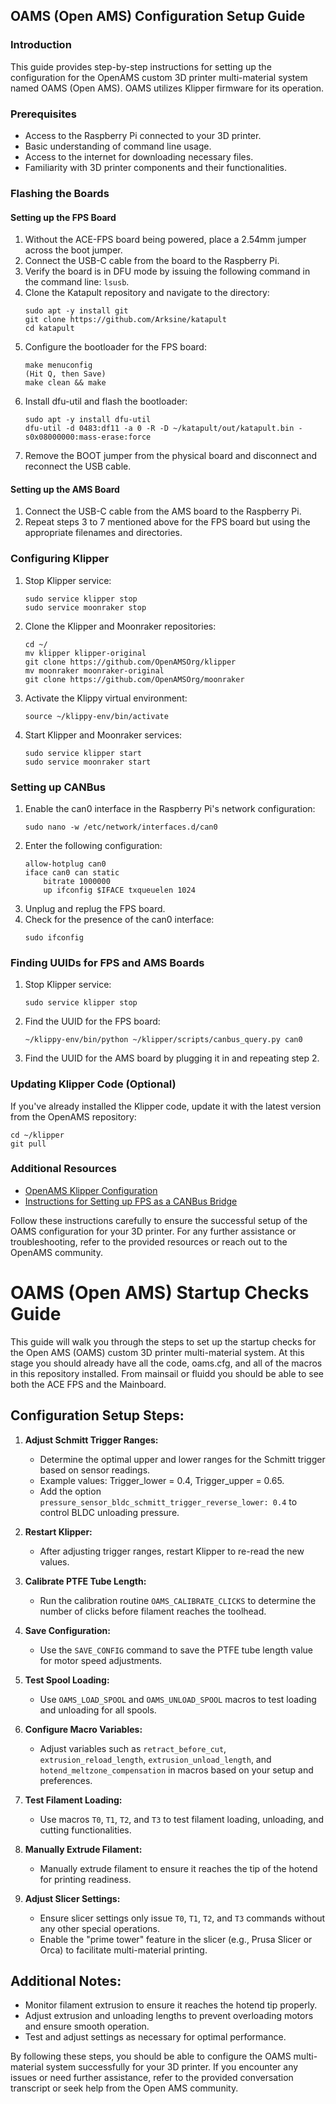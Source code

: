 ## OAMS (Open AMS) Configuration Setup Guide

### Introduction

This guide provides step-by-step instructions for setting up the configuration for the OpenAMS custom 3D printer multi-material system named OAMS (Open AMS). OAMS utilizes Klipper firmware for its operation.

### Prerequisites

- Access to the Raspberry Pi connected to your 3D printer.
- Basic understanding of command line usage.
- Access to the internet for downloading necessary files.
- Familiarity with 3D printer components and their functionalities.

### Flashing the Boards

#### Setting up the FPS Board

1. Without the ACE-FPS board being powered, place a 2.54mm jumper across the boot jumper.
2. Connect the USB-C cable from the board to the Raspberry Pi.
3. Verify the board is in DFU mode by issuing the following command in the command line: `lsusb`.
4. Clone the Katapult repository and navigate to the directory:
    ```
    sudo apt -y install git
    git clone https://github.com/Arksine/katapult
    cd katapult
    ```
5. Configure the bootloader for the FPS board:
    ```
    make menuconfig
    (Hit Q, then Save)
    make clean && make
    ```
6. Install dfu-util and flash the bootloader:
    ```
    sudo apt -y install dfu-util
    dfu-util -d 0483:df11 -a 0 -R -D ~/katapult/out/katapult.bin -s0x08000000:mass-erase:force
    ```
7. Remove the BOOT jumper from the physical board and disconnect and reconnect the USB cable.

#### Setting up the AMS Board

1. Connect the USB-C cable from the AMS board to the Raspberry Pi.
2. Repeat steps 3 to 7 mentioned above for the FPS board but using the appropriate filenames and directories.

### Configuring Klipper

1. Stop Klipper service:
    ```
    sudo service klipper stop
    sudo service moonraker stop
    ```
2. Clone the Klipper and Moonraker repositories:
    ```
    cd ~/
    mv klipper klipper-original
    git clone https://github.com/OpenAMSOrg/klipper
    mv moonraker moonraker-original
    git clone https://github.com/OpenAMSOrg/moonraker
    ```
3. Activate the Klippy virtual environment:
    ```
    source ~/klippy-env/bin/activate
    ```
4. Start Klipper and Moonraker services:
    ```
    sudo service klipper start
    sudo service moonraker start
    ```

### Setting up CANBus

1. Enable the can0 interface in the Raspberry Pi's network configuration:
    ```
    sudo nano -w /etc/network/interfaces.d/can0
    ```
2. Enter the following configuration:
    ```
    allow-hotplug can0
    iface can0 can static
        bitrate 1000000
        up ifconfig $IFACE txqueuelen 1024
    ```
3. Unplug and replug the FPS board.
4. Check for the presence of the can0 interface:
    ```
    sudo ifconfig
    ```

### Finding UUIDs for FPS and AMS Boards

1. Stop Klipper service:
    ```
    sudo service klipper stop
    ```
2. Find the UUID for the FPS board:
    ```
    ~/klippy-env/bin/python ~/klipper/scripts/canbus_query.py can0
    ```
3. Find the UUID for the AMS board by plugging it in and repeating step 2.

### Updating Klipper Code (Optional)

If you've already installed the Klipper code, update it with the latest version from the OpenAMS repository:
```
cd ~/klipper
git pull
```

### Additional Resources

- [OpenAMS Klipper Configuration](https://github.com/OpenAMSOrg/mainboard)
- [Instructions for Setting up FPS as a CANBus Bridge](https://www.klipper3d.org/CANBUS.html)

Follow these instructions carefully to ensure the successful setup of the OAMS configuration for your 3D printer. For any further assistance or troubleshooting, refer to the provided resources or reach out to the OpenAMS community.


# OAMS (Open AMS) Startup Checks Guide

This guide will walk you through the steps to set up the startup checks for the Open AMS (OAMS) custom 3D printer multi-material system.
At this stage you should already have all the code, oams.cfg, and all of the macros in this
repository installed.  From mainsail or fluidd you should be able to see both the ACE FPS and the Mainboard.

## Configuration Setup Steps:

1. **Adjust Schmitt Trigger Ranges:**
   - Determine the optimal upper and lower ranges for the Schmitt trigger based on sensor readings.
   - Example values: Trigger_lower = 0.4, Trigger_upper = 0.65.
   - Add the option `pressure_sensor_bldc_schmitt_trigger_reverse_lower: 0.4` to control BLDC unloading pressure.

2. **Restart Klipper:**
   - After adjusting trigger ranges, restart Klipper to re-read the new values.

3. **Calibrate PTFE Tube Length:**
   - Run the calibration routine `OAMS_CALIBRATE_CLICKS` to determine the number of clicks before filament reaches the toolhead.

4. **Save Configuration:**
   - Use the `SAVE_CONFIG` command to save the PTFE tube length value for motor speed adjustments.

5. **Test Spool Loading:**
   - Use `OAMS_LOAD_SPOOL` and `OAMS_UNLOAD_SPOOL` macros to test loading and unloading for all spools.

6. **Configure Macro Variables:**
   - Adjust variables such as `retract_before_cut`, `extrusion_reload_length`, `extrusion_unload_length`, and `hotend_meltzone_compensation` in macros based on your setup and preferences.

7. **Test Filament Loading:**
   - Use macros `T0`, `T1`, `T2`, and `T3` to test filament loading, unloading, and cutting functionalities.

8. **Manually Extrude Filament:**
   - Manually extrude filament to ensure it reaches the tip of the hotend for printing readiness.

9. **Adjust Slicer Settings:**
   - Ensure slicer settings only issue `T0`, `T1`, `T2`, and `T3` commands without any other special operations.
   - Enable the "prime tower" feature in the slicer (e.g., Prusa Slicer or Orca) to facilitate multi-material printing.

## Additional Notes:
- Monitor filament extrusion to ensure it reaches the hotend tip properly.
- Adjust extrusion and unloading lengths to prevent overloading motors and ensure smooth operation.
- Test and adjust settings as necessary for optimal performance.

By following these steps, you should be able to configure the OAMS multi-material system successfully for your 3D printer. If you encounter any issues or need further assistance, refer to the provided conversation transcript or seek help from the Open AMS community.
